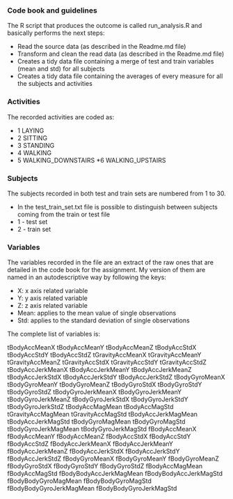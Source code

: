 ### Code book and guidelines

The R script that produces the outcome is called run_analysis.R and basically performs the next steps:
*    Read the source data (as described in the Readme.md file)
*    Transform and clean the read data (as described in the Readme.md file)
*    Creates a tidy data file containing a merge of test and train variables (mean and std) for all subjects
*    Creates a tidy data file containing the averages of every measure for all the subjects and activities

### Activities
The recorded activities are coded as:
* 1	LAYING
* 2	SITTING
* 3	STANDING
* 4	WALKING
* 5	WALKING_DOWNSTAIRS
*6	WALKING_UPSTAIRS

### Subjects
The subjects recorded in both test and train sets are numbered from 1 to 30.
*    In the test_train_set.txt file is possible to distinguish between subjects coming from the train or test file
*    1 - test set
*    2 - train set

### Variables
The variables recorded in the file are an extract of the raw ones that are detailed in the code book for the assignment. 
My version of them are named in an autodescriptive way by following the keys:

* X: x axis related variable
* Y: y axis related variable
* Z: z axis related variable
* Mean: applies to the mean value of single observations
* Std: applies to the standard deviation of single observations

The complete list of variables is:

tBodyAccMeanX
tBodyAccMeanY
tBodyAccMeanZ
tBodyAccStdX
tBodyAccStdY
tBodyAccStdZ
tGravityAccMeanX
tGravityAccMeanY
tGravityAccMeanZ
tGravityAccStdX
tGravityAccStdY
tGravityAccStdZ
tBodyAccJerkMeanX
tBodyAccJerkMeanY
tBodyAccJerkMeanZ
tBodyAccJerkStdX
tBodyAccJerkStdY
tBodyAccJerkStdZ
tBodyGyroMeanX
tBodyGyroMeanY
tBodyGyroMeanZ
tBodyGyroStdX
tBodyGyroStdY
tBodyGyroStdZ
tBodyGyroJerkMeanX
tBodyGyroJerkMeanY
tBodyGyroJerkMeanZ
tBodyGyroJerkStdX
tBodyGyroJerkStdY
tBodyGyroJerkStdZ
tBodyAccMagMean
tBodyAccMagStd
tGravityAccMagMean
tGravityAccMagStd
tBodyAccJerkMagMean
tBodyAccJerkMagStd
tBodyGyroMagMean
tBodyGyroMagStd
tBodyGyroJerkMagMean
tBodyGyroJerkMagStd
fBodyAccMeanX
fBodyAccMeanY
fBodyAccMeanZ
fBodyAccStdX
fBodyAccStdY
fBodyAccStdZ
fBodyAccJerkMeanX
fBodyAccJerkMeanY
fBodyAccJerkMeanZ
fBodyAccJerkStdX
fBodyAccJerkStdY
fBodyAccJerkStdZ
fBodyGyroMeanX
fBodyGyroMeanY
fBodyGyroMeanZ
fBodyGyroStdX
fBodyGyroStdY
fBodyGyroStdZ
fBodyAccMagMean
fBodyAccMagStd
fBodyBodyAccJerkMagMean
fBodyBodyAccJerkMagStd
fBodyBodyGyroMagMean
fBodyBodyGyroMagStd
fBodyBodyGyroJerkMagMean
fBodyBodyGyroJerkMagStd